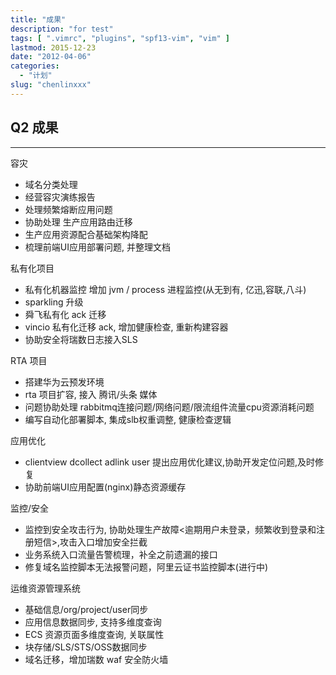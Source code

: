 ```yaml
---
title: "成果"
description: "for test"
tags: [ ".vimrc", "plugins", "spf13-vim", "vim" ]
lastmod: 2015-12-23
date: "2012-04-06"
categories:
  - "计划"
slug: "chenlinxxx"
---
```


## Q2 成果

---
容灾
- 域名分类处理
- 经营容灾演练报告
- 处理频繁熔断应用问题
- 协助处理 生产应用路由迁移
- 生产应用资源配合基础架构降配
- 梳理前端UI应用部署问题, 并整理文档


私有化项目
- 私有化机器监控 增加 jvm / process 进程监控(从无到有, 亿迅,容联,八斗)
- sparkling 升级
- 舜飞私有化 ack 迁移
- vincio 私有化迁移 ack, 增加健康检查, 重新构建容器
- 协助安全将瑞数日志接入SLS


RTA 项目
- 搭建华为云预发环境
- rta 项目扩容, 接入 腾讯/头条 媒体
- 问题协助处理 rabbitmq连接问题/网络问题/限流组件流量cpu资源消耗问题
- 编写自动化部署脚本, 集成slb权重调整, 健康检查逻辑


应用优化
- clientview dcollect adlink  user 提出应用优化建议,协助开发定位问题,及时修复
- 协助前端UI应用配置(nginx)静态资源缓存


监控/安全
- 监控到安全攻击行为, 协助处理生产故障<逾期用户未登录，频繁收到登录和注册短信>,攻击入口增加安全拦截
- 业务系统入口流量告警梳理，补全之前遗漏的接口
- 修复域名监控脚本无法报警问题，阿里云证书监控脚本(进行中)


运维资源管理系统
- 基础信息/org/project/user同步
- 应用信息数据同步, 支持多维度查询
- ECS 资源页面多维度查询, 关联属性
- 块存储/SLS/STS/OSS数据同步
- 域名迁移，增加瑞数 waf 安全防火墙


